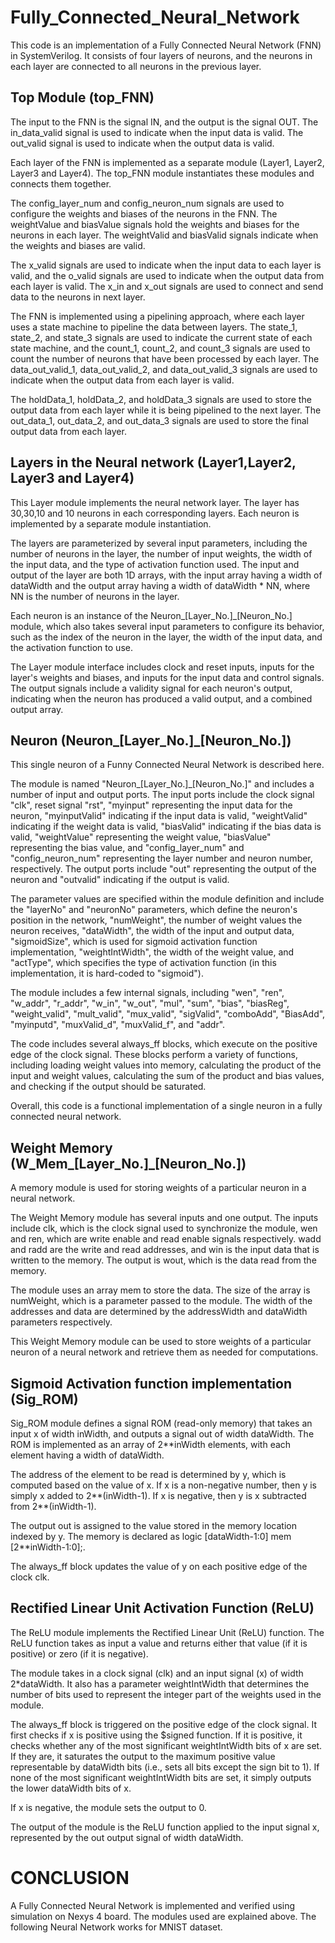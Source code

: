 # Fully_Connected_Neural_Network

This code is an implementation of a Fully Connected Neural Network (FNN) in SystemVerilog. It consists of four layers of neurons, and the neurons in each layer are connected to all neurons in the previous layer.

## Top Module (top_FNN)
The input to the FNN is the signal IN, and the output is the signal OUT. The in_data_valid signal is used to indicate when the input data is valid. The out_valid signal is used to indicate when the output data is valid.

Each layer of the FNN is implemented as a separate module (Layer1, Layer2, Layer3 and Layer4). The top_FNN module instantiates these modules and connects them together.

The config_layer_num and config_neuron_num signals are used to configure the weights and biases of the neurons in the FNN. The weightValue and biasValue signals hold the weights and biases for the neurons in each layer. The weightValid and biasValid signals indicate when the weights and biases are valid.

The x_valid signals are used to indicate when the input data to each layer is valid, and the o_valid signals are used to indicate when the output data from each layer is valid. The x_in and x_out signals are used to connect and send data to the neurons in next layer.

The FNN is implemented using a pipelining approach, where each layer uses a state machine to pipeline the data between layers. The state_1, state_2, and state_3 signals are used to indicate the current state of each state machine, and the count_1, count_2, and count_3 signals are used to count the number of neurons that have been processed by each layer. The data_out_valid_1, data_out_valid_2, and data_out_valid_3 signals are used to indicate when the output data from each layer is valid.

The holdData_1, holdData_2, and holdData_3 signals are used to store the output data from each layer while it is being pipelined to the next layer. The out_data_1, out_data_2, and out_data_3 signals are used to store the final output data from each layer.

## Layers in the Neural network (Layer1,Layer2, Layer3 and Layer4)

This Layer module implements the neural network layer. The layer has 30,30,10 and 10 neurons in each corresponding layers. Each neuron is implemented by a separate module instantiation.

The layers are parameterized by several input parameters, including the number of neurons in the layer, the number of input weights, the width of the input data, and the type of activation function used. The input and output of the layer are both 1D arrays, with the input array having a width of dataWidth and the output array having a width of dataWidth * NN, where NN is the number of neurons in the layer.

Each neuron is an instance of the Neuron_[Layer_No.]_[Neuron_No.] module, which also takes several input parameters to configure its behavior, such as the index of the neuron in the layer, the width of the input data, and the activation function to use.

The Layer module interface includes clock and reset inputs, inputs for the layer's weights and biases, and inputs for the input data and control signals. The output signals include a validity signal for each neuron's output, indicating when the neuron has produced a valid output, and a combined output array.

## Neuron (Neuron_[Layer_No.]_[Neuron_No.])

This single neuron of a Funny Connected Neural Network is described here.

The module is named "Neuron_[Layer_No.]_[Neuron_No.]" and includes a number of input and output ports. The input ports include the clock signal "clk", reset signal "rst", "myinput" representing the input data for the neuron, "myinputValid" indicating if the input data is valid, "weightValid" indicating if the weight data is valid, "biasValid" indicating if the bias data is valid, "weightValue" representing the weight value, "biasValue" representing the bias value, and "config_layer_num" and "config_neuron_num" representing the layer number and neuron number, respectively. The output ports include "out" representing the output of the neuron and "outvalid" indicating if the output is valid.

The parameter values are specified within the module definition and include the "layerNo" and "neuronNo" parameters, which define the neuron's position in the network, "numWeight", the number of weight values the neuron receives, "dataWidth", the width of the input and output data, "sigmoidSize", which is used for sigmoid activation function implementation, "weightIntWidth", the width of the weight value, and "actType", which specifies the type of activation function (in this implementation, it is hard-coded to "sigmoid").

The module includes a few internal signals, including "wen", "ren", "w_addr", "r_addr", "w_in", "w_out", "mul", "sum", "bias", "biasReg", "weight_valid", "mult_valid", "mux_valid", "sigValid", "comboAdd", "BiasAdd", "myinputd", "muxValid_d", "muxValid_f", and "addr".

The code includes several always_ff blocks, which execute on the positive edge of the clock signal. These blocks perform a variety of functions, including loading weight values into memory, calculating the product of the input and weight values, calculating the sum of the product and bias values, and checking if the output should be saturated.

Overall, this code is a functional implementation of a single neuron in a fully connected neural network.

## Weight Memory (W_Mem_[Layer_No.]_[Neuron_No.])

 A memory module is used for storing weights of a particular neuron in a neural network.

The Weight Memory module has several inputs and one output. The inputs include clk, which is the clock signal used to synchronize the module, wen and ren, which are write enable and read enable signals respectively. wadd and radd are the write and read addresses, and win is the input data that is written to the memory. The output is wout, which is the data read from the memory.

The module uses an array mem to store the data. The size of the array is numWeight, which is a parameter passed to the module. The width of the addresses and data are determined by the addressWidth and dataWidth parameters respectively.

This Weight Memory module can be used to store weights of a particular neuron of a neural network and retrieve them as needed for computations.

## Sigmoid Activation function implementation (Sig_ROM)

Sig_ROM module defines a signal ROM (read-only memory) that takes an input x of width inWidth, and outputs a signal out of width dataWidth. The ROM is implemented as an array of 2**inWidth elements, with each element having a width of dataWidth.

The address of the element to be read is determined by y, which is computed based on the value of x. If x is a non-negative number, then y is simply x added to 2**(inWidth-1). If x is negative, then y is x subtracted from 2**(inWidth-1).

The output out is assigned to the value stored in the memory location indexed by y. The memory is declared as logic [dataWidth-1:0] mem [2**inWidth-1:0];.

The always_ff block updates the value of y on each positive edge of the clock clk.

## Rectified Linear Unit Activation Function (ReLU)

The ReLU module implements the Rectified Linear Unit (ReLU) function. The ReLU function takes as input a value and returns either that value (if it is positive) or zero (if it is negative).

The module takes in a clock signal (clk) and an input signal (x) of width 2*dataWidth. It also has a parameter weightIntWidth that determines the number of bits used to represent the integer part of the weights used in the module.

The always_ff block is triggered on the positive edge of the clock signal. It first checks if x is positive using the $signed function. If it is positive, it checks whether any of the most significant weightIntWidth bits of x are set. If they are, it saturates the output to the maximum positive value representable by dataWidth bits (i.e., sets all bits except the sign bit to 1). If none of the most significant weightIntWidth bits are set, it simply outputs the lower dataWidth bits of x.

If x is negative, the module sets the output to 0.

The output of the module is the ReLU function applied to the input signal x, represented by the out output signal of width dataWidth.

# CONCLUSION
A Fully Connected Neural Network is implemented and verified using simulation on Nexys 4 board. The modules used are explained above. The following Neural Network works for MNIST dataset. 

